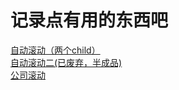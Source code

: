 # 记录点有用的东西吧

[自动滚动（两个child）](http://pzhicong.com/record/auto-scroll/first.html)  
[自动滚动二(已废弃，半成品)](http://pzhicong.com/record/auto-scroll/index.html)  
[公司滚动](http://pzhicong.com/record/auto-scroll/company.html)
